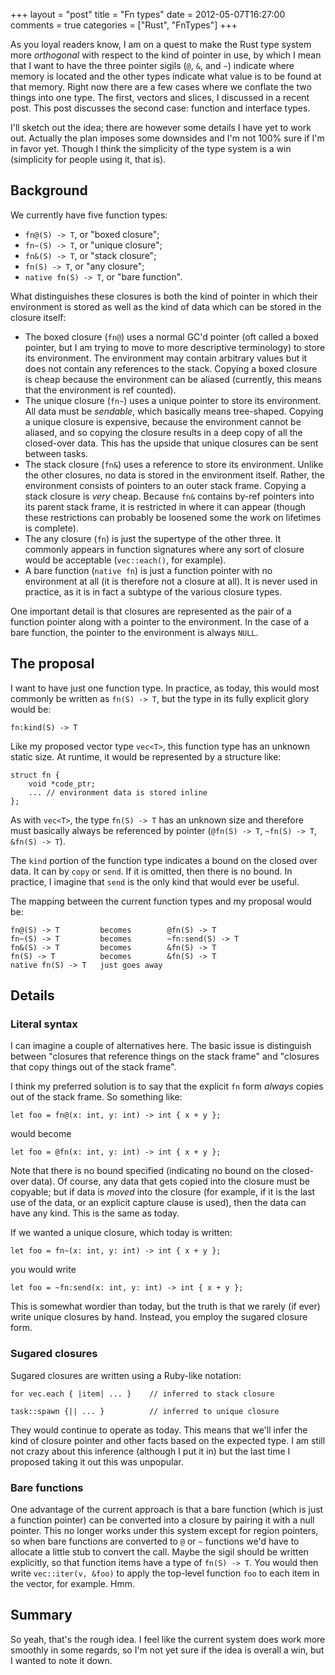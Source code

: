 +++
layout = "post"
title = "Fn types"
date = 2012-05-07T16:27:00
comments = true
categories = ["Rust", "FnTypes"]
+++

As you loyal readers know, I am on a quest to make the Rust type
system more *orthogonal* with respect to the kind of pointer in use,
by which I mean that I want to have the three pointer sigils (`@`,
`&`, and `~`) indicate where memory is located and the other types
indicate what value is to be found at that memory.  Right now there
are a few cases where we conflate the two things into one type.  The
first, vectors and slices, I discussed in a recent post.  This post
discusses the second case: function and interface types.

I'll sketch out the idea; there are however some details I have yet to
work out.  Actually the plan imposes some downsides and I'm not 100%
sure if I'm in favor yet.  Though I think the simplicity of the type
system is a win (simplicity for people using it, that is).

## Background

We currently have five function types:

- `fn@(S) -> T`, or "boxed closure";
- `fn~(S) -> T`, or "unique closure";
- `fn&(S) -> T`, or "stack closure";
- `fn(S) -> T`, or "any closure";
- `native fn(S) -> T`, or "bare function".

What distinguishes these closures is both the kind of pointer in which
their environment is stored as well as the kind of data which can be
stored in the closure itself:

- The boxed closure (`fn@`) uses a normal GC'd pointer (oft called a
  boxed pointer, but I am trying to move to more descriptive
  terminology) to store its environment. The environment may contain
  arbitrary values but it does not contain any references to the
  stack.  Copying a boxed closure is cheap because the environment can
  be aliased (currently, this means that the environment is ref
  counted).
- The unique closure (`fn~`) uses a unique pointer to store its
  environment.  All data must be *sendable*, which basically means
  tree-shaped.  Copying a unique closure is expensive, because the
  environment cannot be aliased, and so copying the closure results in
  a deep copy of all the closed-over data.  This has the upside that
  unique closures can be sent between tasks.
- The stack closure (`fn&`) uses a reference to store its environment.
  Unlike the other closures, no data is stored in the environment
  itself.  Rather, the environment consists of pointers to an outer
  stack frame.  Copying a stack closure is *very* cheap.  Because
  `fn&` contains by-ref pointers into its parent stack frame, it is
  restricted in where it can appear (though these restrictions can
  probably be loosened some the work on lifetimes is complete).
- The any closure (`fn`) is just the supertype of the other three.  It
  commonly appears in function signatures where any sort of closure
  would be acceptable (`vec::each()`, for example).
- A bare function (`native fn`) is just a function pointer with no
  environment at all (it is therefore not a closure at all).  It is
  never used in practice, as it is in fact a subtype of the various
  closure types.
  
One important detail is that closures are represented as the pair of a
function pointer along with a pointer to the environment.  In the case
of a bare function, the pointer to the environment is always `NULL`.

## The proposal

I want to have just one function type.  In practice, as today, this
would most commonly be written as `fn(S) -> T`, but the type in its
fully explicit glory would be:

    fn:kind(S) -> T

Like my proposed vector type `vec<T>`, this function type has an
unknown static size.  At runtime, it would be represented by a
structure like:

    struct fn {
        void *code_ptr;
        ... // environment data is stored inline
    };

As with `vec<T>`, the type `fn(S) -> T` has an unknown size and
therefore must basically always be referenced by pointer (`@fn(S) ->
T`, `~fn(S) -> T`, `&fn(S) -> T`).

The `kind` portion of the function type indicates a bound on the
closed over data.  It can by `copy` or `send`.  If it is omitted, then
there is no bound.  In practice, I imagine that `send` is the only
kind that would ever be useful.

The mapping between the current function types and my proposal would be:

    fn@(S) -> T         becomes        @fn(S) -> T
    fn~(S) -> T         becomes        ~fn:send(S) -> T
    fn&(S) -> T         becomes        &fn(S) -> T
    fn(S) -> T          becomes        &fn(S) -> T
    native fn(S) -> T   just goes away
    
## Details
    
### Literal syntax

I can imagine a couple of alternatives here.  The basic issue is
distinguish between "closures that reference things on the stack
frame" and "closures that copy things out of the stack frame".

I think my preferred solution is to say that the explicit `fn` form
*always* copies out of the stack frame.  So something like:

    let foo = fn@(x: int, y: int) -> int { x + y };

would become
    
    let foo = @fn(x: int, y: int) -> int { x + y };

Note that there is no bound specified (indicating no bound on the
closed-over data).  Of course, any data that gets copied into the
closure must be copyable; but if data is *moved* into the closure (for
example, if it is the last use of the data, or an explicit capture
clause is used), then the data can have any kind.  This is the same as
today.

If we wanted a unique closure, which today is written:

    let foo = fn~(x: int, y: int) -> int { x + y };
    
you would write    

    let foo = ~fn:send(x: int, y: int) -> int { x + y };
    
This is somewhat wordier than today, but the truth is that we rarely
(if ever) write unique closures by hand.  Instead, you employ the
sugared closure form.

### Sugared closures

Sugared closures are written using a Ruby-like notation:

    for vec.each { |item| ... }    // inferred to stack closure
    
    task::spawn {|| ... }          // inferred to unique closure

They would continue to operate as today.  This means that we'll infer
the kind of closure pointer and other facts based on the expected
type.  I am still not crazy about this inference (although I put it
in) but the last time I proposed taking it out this was unpopular.
    
### Bare functions

One advantage of the current approach is that a bare function (which
is just a function pointer) can be converted into a closure by pairing
it with a null pointer.  This no longer works under this system except
for region pointers, so when bare functions are converted to `@` or
`~` functions we'd have to allocate a little stub to convert the call.
Maybe the sigil should be written explicitly, so that function items
have a type of `fn(S) -> T`.  You would then write `vec::iter(v,
&foo)` to apply the top-level function `foo` to each item in the
vector, for example.  Hmm.

## Summary

So yeah, that's the rough idea.  I feel like the current system does
work more smoothly in some regards, so I'm not yet sure if the idea is
overall a win, but I wanted to note it down.

